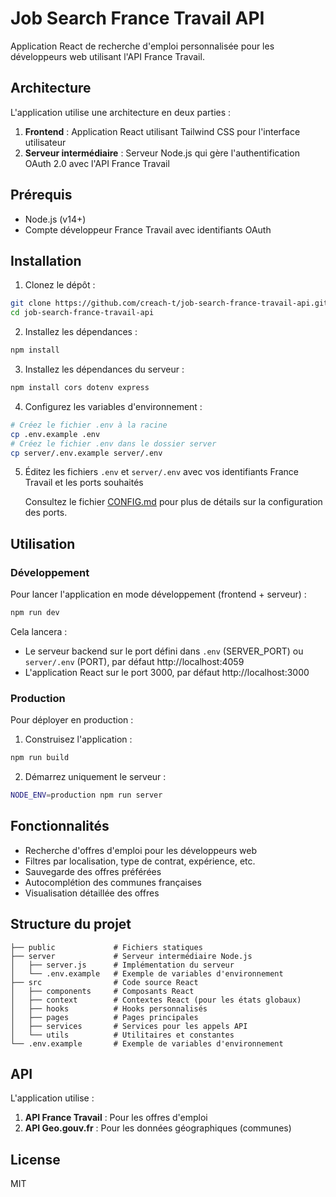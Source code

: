# Job Search France Travail API

Application React de recherche d'emploi personnalisée pour les développeurs web utilisant l'API France Travail.

## Architecture

L'application utilise une architecture en deux parties :

1. **Frontend** : Application React utilisant Tailwind CSS pour l'interface utilisateur
2. **Serveur intermédiaire** : Serveur Node.js qui gère l'authentification OAuth 2.0 avec l'API France Travail

## Prérequis

- Node.js (v14+)
- Compte développeur France Travail avec identifiants OAuth

## Installation

1. Clonez le dépôt :
```bash
git clone https://github.com/creach-t/job-search-france-travail-api.git
cd job-search-france-travail-api
```

2. Installez les dépendances :
```bash
npm install
```

3. Installez les dépendances du serveur :
```bash
npm install cors dotenv express
```

4. Configurez les variables d'environnement :
```bash
# Créez le fichier .env à la racine
cp .env.example .env
# Créez le fichier .env dans le dossier server
cp server/.env.example server/.env
```

5. Éditez les fichiers `.env` et `server/.env` avec vos identifiants France Travail et les ports souhaités
   
   Consultez le fichier [CONFIG.md](CONFIG.md) pour plus de détails sur la configuration des ports.

## Utilisation

### Développement

Pour lancer l'application en mode développement (frontend + serveur) :

```bash
npm run dev
```

Cela lancera :
- Le serveur backend sur le port défini dans `.env` (SERVER_PORT) ou `server/.env` (PORT), par défaut http://localhost:4059
- L'application React sur le port 3000, par défaut http://localhost:3000

### Production

Pour déployer en production :

1. Construisez l'application :
```bash
npm run build
```

2. Démarrez uniquement le serveur :
```bash
NODE_ENV=production npm run server
```

## Fonctionnalités

- Recherche d'offres d'emploi pour les développeurs web
- Filtres par localisation, type de contrat, expérience, etc.
- Sauvegarde des offres préférées
- Autocomplétion des communes françaises
- Visualisation détaillée des offres

## Structure du projet

```
├── public             # Fichiers statiques
├── server             # Serveur intermédiaire Node.js
│   ├── server.js      # Implémentation du serveur
│   └── .env.example   # Exemple de variables d'environnement
├── src                # Code source React
│   ├── components     # Composants React
│   ├── context        # Contextes React (pour les états globaux)
│   ├── hooks          # Hooks personnalisés
│   ├── pages          # Pages principales
│   ├── services       # Services pour les appels API
│   └── utils          # Utilitaires et constantes
└── .env.example       # Exemple de variables d'environnement
```

## API

L'application utilise :

1. **API France Travail** : Pour les offres d'emploi
2. **API Geo.gouv.fr** : Pour les données géographiques (communes)

## License

MIT
